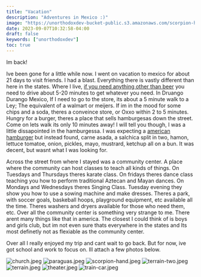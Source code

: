 ```yaml
---
title: "Vacation"
description: "Adventures in Mexico :)"
image: "https://unorthodoxdev-bucket-public.s3.amazonaws.com/scorpion-hand.jpeg"
date: 2023-09-07T10:32:58-04:00
draft: false
keywords: ["unorthodoxdev"]
toc: true
---
```


Im back!

Ive been gone for a little while now. I went on vacation to mexico for about 21 days to visit friends. I had a blast. Everything there is vastly different than here in the states. Where I live, [if you need anything other than beer](https://www.sciencedirect.com/science/article/pii/S0277953600000046) you need to drive about 5-20 minutes to get whatever you need. In Druango Durango Mexico, If I need to go to the store, its about a 5 minute walk to a Ley; The equivalent of a walmart or meijers. If im in the mood for some chips and a soda, theres a conveince store, or Oxxo within 2 to 5 minutes. Hungry for a burger, theres a place that sells hamburgesas down the street. Come on lets walk its only 10 minutes away! I will tell you though, I was a little dissapointed in the hamburgessa. I was expecting a [american hamburger](https://www.youtube.com/watch?v=MULhB5_COAU) but instead found, carne asada, a salchica split in two, hamon, lettuce tomatoe, onion, pickles, mayo, mustrard, ketchup all on a bun. It was decent, but wasnt what I was looking for.

Across the street from where I stayed was a community center. A place where the community can host classes to teach all kinds of things. On Tuesdays and Thursdays theres karate class. On fridays theres dance class teaching you how to perform traditional Aztecan and Mayan dances. On Mondays and Wednesdays theres Singing Class. Tuesday evening they show you how to use a sowing machine and make dresses. Theres a park, with soccer goals, baskeball hoops, playground equipment, etc available all the time. Theres washers and dryers available for those who need them, etc. Over all the community center is something very strange to me. There arent many things like that in america. The closest I could think of is boys and girls club, but im not even sure thats everywhere in the states and Its most definetly not as flexiable as the community center.

Over all I really enjoyed my trip and cant wait to go back. But for now, ive got school and work to focus on. Ill attach a few photos below.

![church.jpeg](https://unorthodoxdev-bucket-public.s3.amazonaws.com/church.jpeg)
![paraguas.jpeg](https://unorthodoxdev-bucket-public.s3.amazonaws.com/paraguas.jpeg)
![scorpion-hand.jpeg](https://unorthodoxdev-bucket-public.s3.amazonaws.com/scorpion-hand.jpeg)
![terrain-two.jpeg](https://unorthodoxdev-bucket-public.s3.amazonaws.com/terrain-two.jpeg)
![terrain.jpeg](https://unorthodoxdev-bucket-public.s3.amazonaws.com/terrain.jpeg)
![theater.jpeg](https://unorthodoxdev-bucket-public.s3.amazonaws.com/theater.jpeg)
![train-car.jpeg](https://unorthodoxdev-bucket-public.s3.amazonaws.com/train-car.jpeg)

